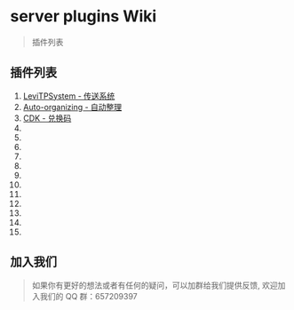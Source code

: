 # server plugins Wiki

> 插件列表

## 插件列表

1. [LeviTPSystem - 传送系统](/plugins/1.md)
2. [Auto-organizing - 自动整理](/plugins/2.md)
3. [CDK - 兑换码](/plugins/3.md)
4.
5.
6.
7.
8.
9.
10.
11.
12.
13.
14.
15.

## 加入我们

> 如果你有更好的想法或者有任何的疑问，可以加群给我们提供反馈, 欢迎加入我们的 QQ 群：657209397
